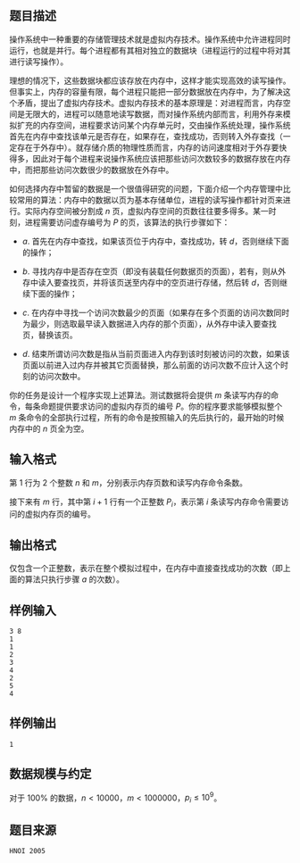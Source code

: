 ## 题目描述

操作系统中一种重要的存储管理技术就是虚拟内存技术。操作系统中允许进程同时运行，也就是并行。每个进程都有其相对独立的数据块（进程运行的过程中将对其进行读写操作）。

理想的情况下，这些数据块都应该存放在内存中，这样才能实现高效的读写操作。但事实上，内存的容量有限，每个进程只能把一部分数据放在内存中，为了解决这个矛盾，提出了虚拟内存技术。虚拟内存技术的基本原理是：对进程而言，内存空间是无限大的，进程可以随意地读写数据，而对操作系统内部而言，利用外存来模拟扩充的内存空间，进程要求访问某个内存单元时，交由操作系统处理，操作系统首先在内存中查找该单元是否存在，如果存在，查找成功，否则转入外存查找（一定存在于外存中）。就存储介质的物理性质而言，内存的访问速度相对于外存要快得多，因此对于每个进程来说操作系统应该把那些访问次数较多的数据存放在内存中，而把那些访问次数很少的数据放在外存中。

如何选择内存中暂留的数据是一个很值得研究的问题，下面介绍一个内存管理中比较常用的算法：内存中的数据以页为基本存储单位，进程的读写操作都针对页来进行。实际内存空间被分割成 $n$ 页，虚拟内存空间的页数往往要多得多。某一时刻，进程需要访问虚存编号为 $P$ 的页，该算法的执行步骤如下：

- $a.$ 首先在内存中查找，如果该页位于内存中，查找成功，转 $d$，否则继续下面的操作；

- $b.$ 寻找内存中是否存在空页（即没有装载任何数据页的页面），若有，则从外存中读入要查找页，并将该页送至内存中的空页进行存储，然后转 $d$，否则继续下面的操作；

- $c.$ 在内存中寻找一个访问次数最少的页面（如果存在多个页面的访问次数同时为最少，则选取最早读入数据进入内存的那个页面），从外存中读入要查找页，替换该页。

- $d.$ 结束所谓访问次数是指从当前页面进入内存到该时刻被访问的次数，如果该页面以前进入过内存并被其它页面替换，那么前面的访问次数不应计入这个时刻的访问次数中。

你的任务是设计一个程序实现上述算法。测试数据将会提供 $m$ 条读写内存的命令，每条命题提供要求访问的虚拟内存页的编号 $P$。你的程序要求能够模拟整个 $m$ 条命令的全部执行过程，所有的命令是按照输入的先后执行的，最开始的时候内存中的 $n$ 页全为空。

## 输入格式

第 $1$ 行为 $2$ 个整数 $n$ 和 $m$，分别表示内存页数和读写内存命令条数。

接下来有 $m$ 行，其中第 $i+1$ 行有一个正整数 $P_i$，表示第 $i$ 条读写内存命令需要访问的虚拟内存页的编号。

## 输出格式

仅包含一个正整数，表示在整个模拟过程中，在内存中直接查找成功的次数（即上面的算法只执行步骤 $a$ 的次数）。

## 样例输入

```plain
3 8
1
1
2
3
4
2
5
4
```

## 样例输出

```plain
1
```

## 数据规模与约定

对于 $100\%$ 的数据，$n<10000$，$m<1000000$，$p_i\le 10^9$。

## 题目来源

$\texttt{HNOI 2005}$